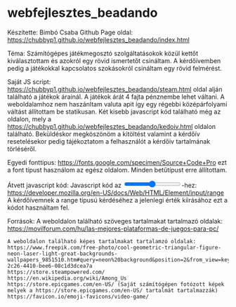# webfejlesztes_beadando

Készítette: Bimbó Csaba
Github Page oldal: https://chubbyp1.github.io/webfejlesztes_beadando/index.html

Téma: Számítógépes játékmegosztó szolgáltatásokok közül kettőt kiválasztottam és azokról egy rövid ismertetőt csináltam. A kérdőívemben pedig a játékokkal kapcsolatos szokásokról csináltam egy rövid felmérést.

Saját JS script: https://chubbyp1.github.io/webfejlesztes_beadando/steam.html oldal alján található a játékok árainál. A játékok árát 4 fajta pénznembe lehet váltani. A weboldalamhoz nem haszánltam valuta apit így egy régebbi középárfolyami váltást állítottam be statikusan.
Két kisebb javascript kód található még az oldalon, mely a https://chubbyp1.github.io/webfejlesztes_beadando/kedoiv.html oldalon található. Beküldéskor megköszönöm a kitöltést valamint a kérdőív resetelésekor pedig tájékoztatom a felhasználót a kérdőiv tartalmának törléséről.

Egyedi fonttípus: https://fonts.google.com/specimen/Source+Code+Pro ezt a font típust használom az egész oldalom. Minden betűtípust erre állítottam.

Átvett javascript kód:
Javascript kód az <input type="range">-hez:
https://developer.mozilla.org/en-US/docs/Web/HTML/Element/input/range
A kérdőívemnek a range típusú kérdéséhez a jelenlegi érték kíirásához ezt a kódot használtam fel.

Források:
A weboldalon található szöveges tartalmakat tartalmazó oldalak:
https://movilforum.com/hu/las-mejores-plataformas-de-juegos-para-pc/

    A weboldalon található képes tartalmakat tartalamzó oldalak:
    https://www.freepik.com/free-photo/cool-geometric-triangular-figure-neon-laser-light-great-backgrounds-wallpapers_9851510.htm#query=neon%20background&position=2&from_view=keyword&track=ais&uuid=8d69c1cb-2c26-4410-bee6-08c1d3dcea7a
    https://store.steampowered.com/
    https://en.wikipedia.org/wiki/Among_Us
    https://store.epicgames.com/en-US/ (Saját számítógépen fotózott képek melyek a https://store.epicgames.com/en-US/ tartalmát tartalmazzák)
    https://favicon.io/emoji-favicons/video-game/
